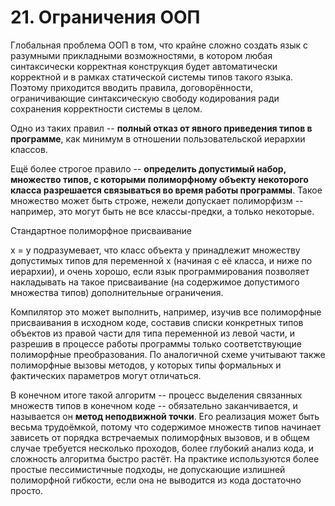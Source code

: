 # 21. Ограничения ООП

Глобальная проблема ООП в том, что крайне сложно создать язык с разумными прикладными возможностями, в котором любая синтаксически корректная конструкция будет автоматически корректной и в рамках статической системы типов такого языка. Поэтому приходится вводить правила, договорённости, ограничивающие синтаксическую свободу кодирования ради сохранения корректности системы в целом.

Одно из таких правил -- **полный отказ от явного приведения типов в программе**, как минимум в отношении пользовательской иерархии классов.

Ещё более строгое правило -- **определить допустимый набор, множество типов, с которыми полиморфному объекту некоторого класса разрешается связываться во время работы программы**. Такое множество может быть строже, нежели допускает полиморфизм -- например, это могут быть не все классы-предки, а только некоторые.

Стандартное полиморфное присваивание

x = y
подразумевает, что класс объекта y принадлежит множеству допустимых типов для переменной x (начиная с её класса, и ниже по иерархии), и очень хорошо, если язык программирования позволяет накладывать на такое присваивание (на содержимое допустимого множества типов) дополнительные ограничения.

Компилятор это может выполнить, например, изучив все полиморфные присваивания в исходном коде, составив списки конкретных типов объектов из правой части для типа переменной из левой части, и разрешив в процессе работы программы только соответствующие полиморфные преобразования. По аналогичной схеме учитывают также полиморфные вызовы методов, у которых типы формальных и фактических параметров могут отличаться.

В конечном итоге такой алгоритм -- процесс выделения связанных множеств типов в конечном коде -- обязательно заканчивается, и называется он **метод неподвижной точки**. Его реализация может быть весьма трудоёмкой, потому что содержимое множеств типов начинает зависеть от порядка встречаемых полиморфных вызовов, и в общем случае требуется несколько проходов, более глубокий анализ кода, и сложность алгоритма быстро растёт. На практике используются более простые пессимистичные подходы, не допускающие излишней полиморфной гибкости, если она не выводится из кода достаточно просто.
